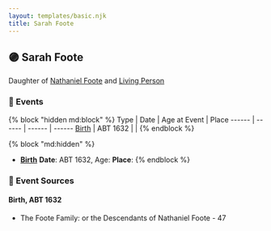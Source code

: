 ```yaml
---
layout: templates/basic.njk
title: Sarah Foote
---
```

## 🟣 Sarah Foote

Daughter of [Nathaniel Foote](/people/6/64098820) and [Living Person](/people/7/77201280)

### 📆 Events

{% block "hidden md:block" %}
Type | Date | Age at Event | Place
------ | ------ | ------ | ------
[Birth](#event-event-2) | ABT 1632 |  |
{% endblock %}

{% block "md:hidden" %}
- **[Birth](#event-event-2)**
**Date**: ABT 1632, Age:
**Place**:
{% endblock %}

### 📰 Event Sources

#### <a id="event-event-2"></a> Birth, ABT 1632
* The Foote Family: or the Descendants of Nathaniel Foote  - 47